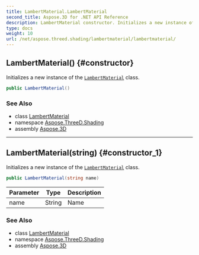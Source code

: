```yaml
---
title: LambertMaterial.LambertMaterial
second_title: Aspose.3D for .NET API Reference
description: LambertMaterial constructor. Initializes a new instance of the LambertMaterial class
type: docs
weight: 10
url: /net/aspose.threed.shading/lambertmaterial/lambertmaterial/
---
```

## LambertMaterial() {#constructor}

Initializes a new instance of the [`LambertMaterial`](../) class.

```csharp
public LambertMaterial()
```

### See Also

* class [LambertMaterial](../)
* namespace [Aspose.ThreeD.Shading](../../lambertmaterial/)
* assembly [Aspose.3D](../../../)

---

## LambertMaterial(string) {#constructor_1}

Initializes a new instance of the [`LambertMaterial`](../) class.

```csharp
public LambertMaterial(string name)
```

| Parameter | Type | Description |
| --- | --- | --- |
| name | String | Name |

### See Also

* class [LambertMaterial](../)
* namespace [Aspose.ThreeD.Shading](../../lambertmaterial/)
* assembly [Aspose.3D](../../../)


